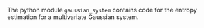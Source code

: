 The python module `gaussian_system` contains code for the entropy estimation for a multivariate Gaussian system.
